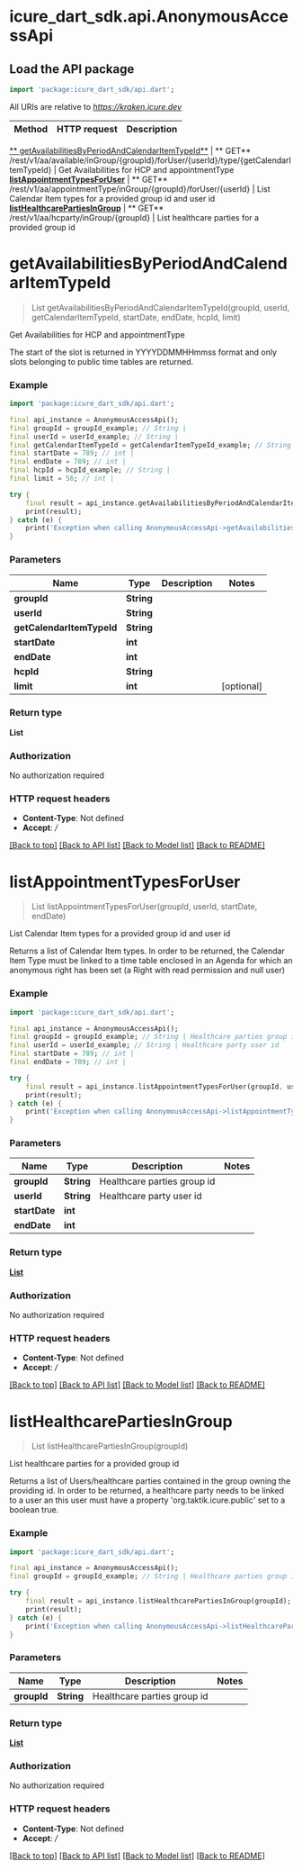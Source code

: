 # icure_dart_sdk.api.AnonymousAccessApi

## Load the API package
```dart
import 'package:icure_dart_sdk/api.dart';
```

All URIs are relative to *https://kraken.icure.dev*

Method | HTTP request | Description
------------- | ------------- | -------------
[**
getAvailabilitiesByPeriodAndCalendarItemTypeId**](AnonymousAccessApi.md#getavailabilitiesbyperiodandcalendaritemtypeid) | **
GET** /rest/v1/aa/available/inGroup/{groupId}/forUser/{userId}/type/{getCalendarItemTypeId} | Get Availabilities for HCP and appointmentType
[**listAppointmentTypesForUser**](AnonymousAccessApi.md#listappointmenttypesforuser) | **
GET** /rest/v1/aa/appointmentType/inGroup/{groupId}/forUser/{userId} | List Calendar Item types for a provided group id and user id
[**listHealthcarePartiesInGroup**](AnonymousAccessApi.md#listhealthcarepartiesingroup) | **
GET** /rest/v1/aa/hcparty/inGroup/{groupId} | List healthcare parties for a provided group id


# **getAvailabilitiesByPeriodAndCalendarItemTypeId**
> List<int> getAvailabilitiesByPeriodAndCalendarItemTypeId(groupId, userId, getCalendarItemTypeId, startDate, endDate, hcpId, limit)

Get Availabilities for HCP and appointmentType

The start of the slot is returned in YYYYDDMMHHmmss format and only slots belonging to public time tables are returned.

### Example
```dart
import 'package:icure_dart_sdk/api.dart';

final api_instance = AnonymousAccessApi();
final groupId = groupId_example; // String | 
final userId = userId_example; // String | 
final getCalendarItemTypeId = getCalendarItemTypeId_example; // String | 
final startDate = 789; // int | 
final endDate = 789; // int | 
final hcpId = hcpId_example; // String | 
final limit = 56; // int | 

try {
    final result = api_instance.getAvailabilitiesByPeriodAndCalendarItemTypeId(groupId, userId, getCalendarItemTypeId, startDate, endDate, hcpId, limit);
    print(result);
} catch (e) {
    print('Exception when calling AnonymousAccessApi->getAvailabilitiesByPeriodAndCalendarItemTypeId: $e\n');
}
```

### Parameters

Name | Type | Description  | Notes
------------- | ------------- | ------------- | -------------
 **groupId** | **String**|  | 
 **userId** | **String**|  | 
 **getCalendarItemTypeId** | **String**|  | 
 **startDate** | **int**|  | 
 **endDate** | **int**|  | 
 **hcpId** | **String**|  | 
 **limit** | **int**|  | [optional] 

### Return type

**List<int>**

### Authorization

No authorization required

### HTTP request headers

 - **Content-Type**: Not defined
 - **Accept**: */*

[[Back to top]](#) [[Back to API list]](../README.md#documentation-for-api-endpoints) [[Back to Model list]](../README.md#documentation-for-models) [[Back to README]](../README.md)

# **listAppointmentTypesForUser**
> List<CalendarItemTypeDto> listAppointmentTypesForUser(groupId, userId, startDate, endDate)

List Calendar Item types for a provided group id and user id

Returns a list of Calendar Item types. In order to be returned, the Calendar Item Type must be linked to a time table enclosed in an Agenda for which an anonymous right has been set (a Right with read permission and null user)

### Example
```dart
import 'package:icure_dart_sdk/api.dart';

final api_instance = AnonymousAccessApi();
final groupId = groupId_example; // String | Healthcare parties group id
final userId = userId_example; // String | Healthcare party user id
final startDate = 789; // int | 
final endDate = 789; // int | 

try {
    final result = api_instance.listAppointmentTypesForUser(groupId, userId, startDate, endDate);
    print(result);
} catch (e) {
    print('Exception when calling AnonymousAccessApi->listAppointmentTypesForUser: $e\n');
}
```

### Parameters

Name | Type | Description  | Notes
------------- | ------------- | ------------- | -------------
 **groupId** | **String**| Healthcare parties group id | 
 **userId** | **String**| Healthcare party user id | 
 **startDate** | **int**|  | 
 **endDate** | **int**|  | 

### Return type

[**List<CalendarItemTypeDto>**](CalendarItemTypeDto.md)

### Authorization

No authorization required

### HTTP request headers

 - **Content-Type**: Not defined
 - **Accept**: */*

[[Back to top]](#) [[Back to API list]](../README.md#documentation-for-api-endpoints) [[Back to Model list]](../README.md#documentation-for-models) [[Back to README]](../README.md)

# **listHealthcarePartiesInGroup**
> List<UserDto> listHealthcarePartiesInGroup(groupId)

List healthcare parties for a provided group id

Returns a list of Users/healthcare parties contained in the group owning the providing id. In order to be returned, a healthcare party needs to be linked to a user an this user must have a property 'org.taktik.icure.public' set to a boolean true.

### Example
```dart
import 'package:icure_dart_sdk/api.dart';

final api_instance = AnonymousAccessApi();
final groupId = groupId_example; // String | Healthcare parties group id

try {
    final result = api_instance.listHealthcarePartiesInGroup(groupId);
    print(result);
} catch (e) {
    print('Exception when calling AnonymousAccessApi->listHealthcarePartiesInGroup: $e\n');
}
```

### Parameters

Name | Type | Description  | Notes
------------- | ------------- | ------------- | -------------
 **groupId** | **String**| Healthcare parties group id | 

### Return type

[**List<UserDto>**](UserDto.md)

### Authorization

No authorization required

### HTTP request headers

 - **Content-Type**: Not defined
 - **Accept**: */*

[[Back to top]](#) [[Back to API list]](../README.md#documentation-for-api-endpoints) [[Back to Model list]](../README.md#documentation-for-models) [[Back to README]](../README.md)

